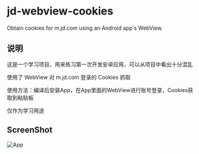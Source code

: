 # jd-webview-cookies
Obtain cookies for m.jd.com using an Android app's WebView.

## 说明
这是一个学习项目，用来练习第一次开发安卓应用，可以从项目中看出十分混乱

使用了 WebView 对 m.jd.com 登录的 Cookies 抓取

使用方法：编译后安装App，在App里面的WebView进行账号登录，Cookies获取到粘贴板

仅作为学习用途

## ScreenShot

![App](https://github.com/fakebri/jd-webview-cookies/assets/77835042/6316c586-469f-4935-a4ea-598ab5abea42)

